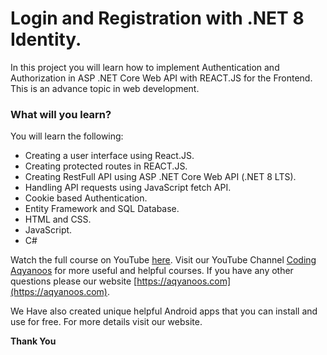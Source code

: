 # Login and Registration with .NET 8 Identity. 

In this project you will learn how to implement Authentication and Authorization in ASP .NET Core Web API with REACT.JS for the Frontend. This is an advance topic in web development.

### What will you learn?

You will learn the following:

- Creating a user interface using React.JS.
- Creating protected routes in REACT.JS.
- Creating RestFull API using ASP .NET Core Web API (.NET 8 LTS).
- Handling API requests using JavaScript fetch API.
- Cookie based Authentication.
- Entity Framework and SQL Database.
- HTML and CSS.
- JavaScript.
- C#

Watch the full course on YouTube [here](https://youtu.be/DK7YAqd0tJA). Visit our YouTube Channel [Coding Aqyanoos](https://www.youtube.com/@CodingAqyanoos) for more useful and helpful courses. If you have any other questions please our website [https://aqyanoos.com](https://aqyanoos.com).

We Have also created unique helpful Android apps that you can install and use for free. For more details visit our website.

__Thank You__

